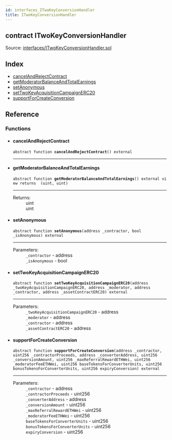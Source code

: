 ```yaml
---
id: interfaces_ITwoKeyConversionHandler
title: ITwoKeyConversionHandler
---
```


<div class="contract-doc"><div class="contract"><h2 class="contract-header"><span class="contract-kind">contract</span> ITwoKeyConversionHandler</h2><div class="source">Source: <a href="git+https://github.com/2keynet/web3-alpha/blob/v0.0.3/contracts/interfaces/ITwoKeyConversionHandler.sol" target="_blank">interfaces/ITwoKeyConversionHandler.sol</a></div></div><div class="index"><h2>Index</h2><ul><li><a href="interfaces_ITwoKeyConversionHandler.html#cancelAndRejectContract">cancelAndRejectContract</a></li><li><a href="interfaces_ITwoKeyConversionHandler.html#getModeratorBalanceAndTotalEarnings">getModeratorBalanceAndTotalEarnings</a></li><li><a href="interfaces_ITwoKeyConversionHandler.html#setAnonymous">setAnonymous</a></li><li><a href="interfaces_ITwoKeyConversionHandler.html#setTwoKeyAcquisitionCampaignERC20">setTwoKeyAcquisitionCampaignERC20</a></li><li><a href="interfaces_ITwoKeyConversionHandler.html#supportForCreateConversion">supportForCreateConversion</a></li></ul></div><div class="reference"><h2>Reference</h2><div class="functions"><h3>Functions</h3><ul><li><div class="item function"><span id="cancelAndRejectContract" class="anchor-marker"></span><h4 class="name">cancelAndRejectContract</h4><div class="body"><code class="signature"><span>abstract </span>function <strong>cancelAndRejectContract</strong><span>() </span><span>external </span></code><hr/></div></div></li><li><div class="item function"><span id="getModeratorBalanceAndTotalEarnings" class="anchor-marker"></span><h4 class="name">getModeratorBalanceAndTotalEarnings</h4><div class="body"><code class="signature"><span>abstract </span>function <strong>getModeratorBalanceAndTotalEarnings</strong><span>() </span><span>external </span><span>view </span><span>returns  (uint, uint) </span></code><hr/><dl><dt><span class="label-return">Returns:</span></dt><dd>uint</dd><dd>uint</dd></dl></div></div></li><li><div class="item function"><span id="setAnonymous" class="anchor-marker"></span><h4 class="name">setAnonymous</h4><div class="body"><code class="signature"><span>abstract </span>function <strong>setAnonymous</strong><span>(address _contractor, bool _isAnonymous) </span><span>external </span></code><hr/><dl><dt><span class="label-parameters">Parameters:</span></dt><dd><div><code>_contractor</code> - address</div><div><code>_isAnonymous</code> - bool</div></dd></dl></div></div></li><li><div class="item function"><span id="setTwoKeyAcquisitionCampaignERC20" class="anchor-marker"></span><h4 class="name">setTwoKeyAcquisitionCampaignERC20</h4><div class="body"><code class="signature"><span>abstract </span>function <strong>setTwoKeyAcquisitionCampaignERC20</strong><span>(address _twoKeyAcquisitionCampaignERC20, address _moderator, address _contractor, address _assetContractERC20) </span><span>external </span></code><hr/><dl><dt><span class="label-parameters">Parameters:</span></dt><dd><div><code>_twoKeyAcquisitionCampaignERC20</code> - address</div><div><code>_moderator</code> - address</div><div><code>_contractor</code> - address</div><div><code>_assetContractERC20</code> - address</div></dd></dl></div></div></li><li><div class="item function"><span id="supportForCreateConversion" class="anchor-marker"></span><h4 class="name">supportForCreateConversion</h4><div class="body"><code class="signature"><span>abstract </span>function <strong>supportForCreateConversion</strong><span>(address _contractor, uint256 _contractorProceeds, address _converterAddress, uint256 _conversionAmount, uint256 _maxReferralRewardETHWei, uint256 _moderatorFeeETHWei, uint256 baseTokensForConverterUnits, uint256 bonusTokensForConverterUnits, uint256 expiryConversion) </span><span>external </span></code><hr/><dl><dt><span class="label-parameters">Parameters:</span></dt><dd><div><code>_contractor</code> - address</div><div><code>_contractorProceeds</code> - uint256</div><div><code>_converterAddress</code> - address</div><div><code>_conversionAmount</code> - uint256</div><div><code>_maxReferralRewardETHWei</code> - uint256</div><div><code>_moderatorFeeETHWei</code> - uint256</div><div><code>baseTokensForConverterUnits</code> - uint256</div><div><code>bonusTokensForConverterUnits</code> - uint256</div><div><code>expiryConversion</code> - uint256</div></dd></dl></div></div></li></ul></div></div></div>
